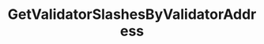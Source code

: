 ---
title: GetValidatorSlashesByValidatorAddress
api:
  file: Consensus Client Api.openapi.json
  operationId: get_distribution-validators-validator-address-slashes
hidden: false
---